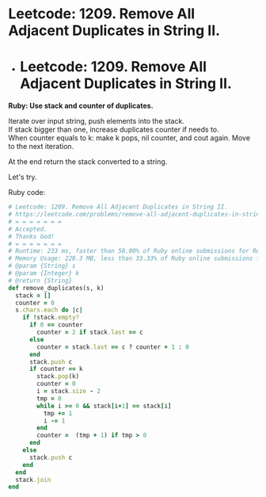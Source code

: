 # Leetcode: 1209. Remove All Adjacent Duplicates in String II.

- # Leetcode: 1209. Remove All Adjacent Duplicates in String II.

**Ruby: Use stack and counter of duplicates.**

Iterate over input string, push elements into the stack.  
If stack bigger than one, increase duplicates counter if needs to.  
When counter equals to k: make k pops, nil counter, and cout again.
Move to the next iteration.  

At the end return the stack converted to a string.

Let's try.  

Ruby code:
```Ruby
# Leetcode: 1209. Remove All Adjacent Duplicates in String II.
# https://leetcode.com/problems/remove-all-adjacent-duplicates-in-string-ii/
# = = = = = = =
# Accepted.
# Thanks God!
# = = = = = = =
# Runtime: 233 ms, faster than 50.00% of Ruby online submissions for Remove All Adjacent Duplicates in String II.
# Memory Usage: 228.3 MB, less than 33.33% of Ruby online submissions for Remove All Adjacent Duplicates in String II.
# @param {String} s
# @param {Integer} k
# @return {String}
def remove_duplicates(s, k)
  stack = []
  counter = 0
  s.chars.each do |c|
    if !stack.empty?
      if 0 == counter
        counter = 2 if stack.last == c
      else
        counter = stack.last == c ? counter + 1 : 0
      end
      stack.push c
      if counter == k
        stack.pop(k)
        counter = 0
        i = stack.size - 2
        tmp = 0
        while i >= 0 && stack[i+1] == stack[i]
          tmp += 1
          i -= 1
        end
        counter =  (tmp + 1) if tmp > 0
      end
    else
      stack.push c
    end
  end
  stack.join
end
```
